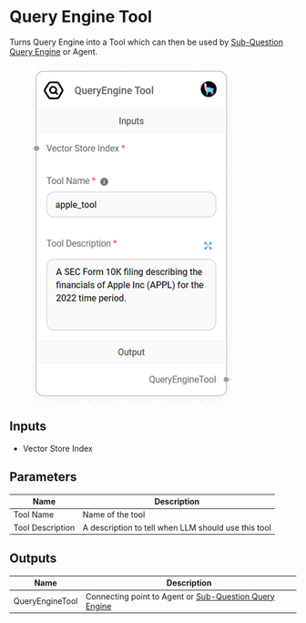 # Query Engine Tool

Turns Query Engine into a Tool which can then be used by [Sub-Question Query Engine](../engine/sub-question-query-engine.md) or Agent.

<figure><img src="../../../.gitbook/assets/image (9) (1) (1) (1) (2) (1).png" alt=""><figcaption></figcaption></figure>

## Inputs

* Vector Store Index

## Parameters

| Name             | Description                                         |
| ---------------- | --------------------------------------------------- |
| Tool Name        | Name of the tool                                    |
| Tool Description | A description to tell when LLM should use this tool |

## Outputs

| Name            | Description                                                                                      |
| --------------- | ------------------------------------------------------------------------------------------------ |
| QueryEngineTool | Connecting point to Agent or [Sub-Question Query Engine](../engine/sub-question-query-engine.md) |
